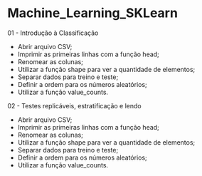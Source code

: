 # Machine_Learning_SKLearn


01 - Introdução à Classificação 

*   Abrir arquivo CSV;
*   Imprimir as primeiras linhas com a função head;
*   Renomear as colunas;
*   Utilizar a função shape para ver a quantidade de elementos;
*   Separar dados para treino e teste;
*   Definir a ordem para os números aleatórios;
*   Utilizar a função value_counts.




02 - Testes replicáveis, estratificação e lendo

*   Abrir arquivo CSV;
*   Imprimir as primeiras linhas com a função head;
*   Renomear as colunas;
*   Utilizar a função shape para ver a quantidade de elementos;
*   Separar dados para treino e teste;
*   Definir a ordem para os números aleatórios;
*   Utilizar a função value_counts.